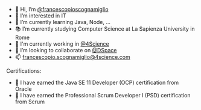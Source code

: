- 👋 Hi, I’m [@francescopioscognamiglio](https://github.com/francescopioscognamiglio)
- 🧠 I’m interested in IT
- 🌱 I’m currently learning Java, Node, ...
- 📚 I’m currently studying Computer Science at La Sapienza University in Rome
- 🏢 I'm currently working in [@4Science](https://github.com/4Science)
- 👀 I’m looking to collaborate on [@DSpace](https://github.com/DSpace/DSpace)
- 📫 francescopio.scognamiglio@4science.com

Certifications:
- 👊 I have earned the Java SE 11 Developer (OCP) certification from Oracle
- 💪 I have earned the Professional Scrum Developer I (PSD) certification from Scrum
<!---
francescopioscognamiglio/francescopioscognamiglio is a ✨ special ✨ repository because its `README.md` (this file) appears on your GitHub profile.
You can click the Preview link to take a look at your changes.
--->
